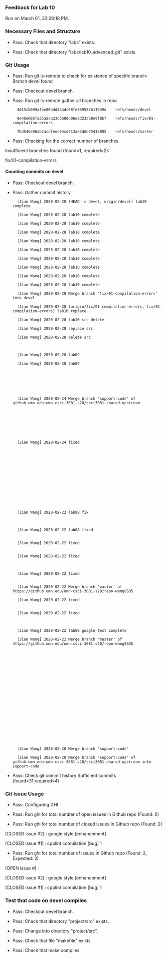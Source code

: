 ### Feedback for Lab 10

Run on March 01, 23:26:18 PM.


### Necessary Files and Structure

+ Pass: Check that directory "labs" exists.

+ Pass: Check that directory "labs/lab10_advanced_git" exists.


### Git Usage

+ Pass: Run git ls-remote to check for existence of specific branch- Branch devel found

+ Pass: Checkout devel branch.



+ Pass: Run git ls-remote gather all branches in repo

		4615cb009afbe00bdd344dc68fe869587b11949d	refs/heads/devel

		0e48e60bfa35a5ca23c5b86d06e3d23db8e9f8bf	refs/heads/fix/01-compilation-errors

		7bd64de06ab2accfeec64cd213ae3ddb75415885	refs/heads/master



+ Pass: Checking for the correct number of branches

Insufficient branches found (found=1, required=2):

fix/01-compilation-errors


#### Counting commits on devel

+ Pass: Checkout devel branch.



+ Pass: Gather commit history

		[Jian Wang] 2020-02-28 (HEAD -> devel, origin/devel) lab10 complete 

		[Jian Wang] 2020-02-28 lab10 complete 

		[Jian Wang] 2020-02-28 lab10 complete 

		[Jian Wang] 2020-02-28 lab10 complete 

		[Jian Wang] 2020-02-28 lab10 complete 

		[Jian Wang] 2020-02-28 lab10 complete 

		[Jian Wang] 2020-02-28 lab10 complete 

		[Jian Wang] 2020-02-28 lab10 complete 

		[Jian Wang] 2020-02-28 lab10 complete 

		[Jian Wang] 2020-02-28 lab10 complete 

		[Jian Wang] 2020-02-28 Merge branch 'fix/01-compilation-errors' into devel 

		[Jian Wang] 2020-02-28 (origin/fix/01-compilation-errors, fix/01-compilation-errors) lab10 replace 

		[Jian Wang] 2020-02-28 lab10 src delete 

		[Jian Wang] 2020-02-28 replace src 

		[Jian Wang] 2020-02-28 delete src 



		[Jian Wang] 2020-02-28 lab09 

		[Jian Wang] 2020-02-28 lab09 







		[Jian Wang] 2020-02-24 Merge branch 'support-code' of github.umn.edu:umn-csci-3081-s20/csci3081-shared-upstream 








		[Jian Wang] 2020-02-24 fixed 















		[Jian Wang] 2020-02-22 lab08 fix 



		[Jian Wang] 2020-02-22 lab08 fixed 


		[Jian Wang] 2020-02-22 fixed 


		[Jian Wang] 2020-02-22 fixed 



		[Jian Wang] 2020-02-22 fixed 


		[Jian Wang] 2020-02-22 Merge branch 'master' of https://github.umn.edu/umn-csci-3081-s20/repo-wang8635 

		[Jian Wang] 2020-02-22 fixed 


		[Jian Wang] 2020-02-22 fixed 



		[Jian Wang] 2020-02-22 lab08 google test complete 

		[Jian Wang] 2020-02-22 Merge branch 'master' of https://github.umn.edu/umn-csci-3081-s20/repo-wang8635 























		[Jian Wang] 2020-02-20 Merge branch 'support-code' 

		[Jian Wang] 2020-02-20 Merge branch 'support-code' of github.umn.edu:umn-csci-3081-s20/csci3081-shared-upstream into support-code 















+ Pass: Check git commit history
Sufficient commits (found=31,required=4)


### Git Issue Usage

+ Pass: Configuring GHI

+ Pass: Run ghi for total number of open issues in Github repo (Found: 0)

+ Pass: Run ghi for total number of closed issues in Github repo (Found: 2)

[CLOSED issue #2] :  google style [enhancement]

[CLOSED issue #1] :  cpplint compilation  [bug] 1





+ Pass: Run ghi for total number of issues in Github repo (Found: 2, Expected: 2) 

 [OPEN issue #] : 

[CLOSED issue #2] :  google style [enhancement]

[CLOSED issue #1] :  cpplint compilation  [bug] 1

 




### Test that code on  devel compiles

+ Pass: Checkout devel branch.



+ Pass: Check that directory "project/src" exists.

+ Pass: Change into directory "project/src".

+ Pass: Check that file "makefile" exists.

+ Pass: Check that make compiles.



